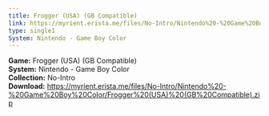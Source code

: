 ```yaml
---
title: Frogger (USA) (GB Compatible)
link: https://myrient.erista.me/files/No-Intro/Nintendo%20-%20Game%20Boy%20Color/Frogger%20(USA)%20(GB%20Compatible).zip
type: single1
System: Nintendo - Game Boy Color
---
```

<b>Game:</b> Frogger (USA) (GB Compatible)<br>
<b>System:</b> Nintendo - Game Boy Color<br>
<b>Collection:</b> No-Intro<br>
<b>Download:</b> https://myrient.erista.me/files/No-Intro/Nintendo%20-%20Game%20Boy%20Color/Frogger%20(USA)%20(GB%20Compatible).zip